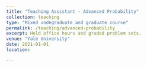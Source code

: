```yaml
---
title: "Teaching Assistant - Advanced Probability"
collection: teaching
type: "Mixed undegraduate and graduate course"
permalink: /teaching/advanced-probability
excerpt: Held office hours and graded problem sets.
venue: "Yale University"
date: 2021-01-01
location: 

---
```

